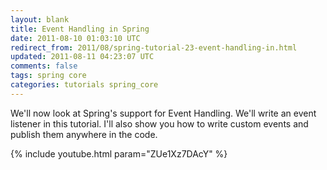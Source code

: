 ```yaml
---           
layout: blank
title: Event Handling in Spring
date: 2011-08-10 01:03:10 UTC
redirect_from: 2011/08/spring-tutorial-23-event-handling-in.html
updated: 2011-08-11 04:23:07 UTC
comments: false
tags: spring core
categories: tutorials spring_core
---
```


We'll now look at Spring's support for Event Handling. We'll write an event listener in this tutorial. I'll also show you how to write custom events and publish them anywhere in the code.

{% include youtube.html param="ZUe1Xz7DAcY" %}